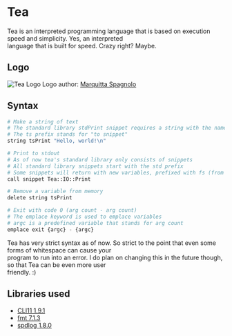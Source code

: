 # Tea
Tea is an interpreted programming language that is based on execution speed and simplicity. Yes, an interpreted \
language that is built for speed. Crazy right? Maybe.



## Logo
![Tea Logo](https://pixy.org/src/478/4785394.png)
Logo author: [Marquitta Spagnolo](https://pixy.org/author/Marquitta_Spagnolo/)



## Syntax
```py
# Make a string of text
# The standard library stdPrint snippet requires a string with the name tsPrint
# The ts prefix stands for "to snippet"
string tsPrint "Hello, world!\n"

# Print to stdout
# As of now tea's standard library only consists of snippets
# All standard library snippets start with the std prefix
# Some snippets will return with new variables, prefixed with fs (from snippet)
call snippet Tea::IO::Print

# Remove a variable from memory
delete string tsPrint

# Exit with code 0 (arg count - arg count)
# The emplace keyword is used to emplace variables
# argc is a predefined variable that stands for arg count
emplace exit {argc} - {argc}
```
Tea has very strict syntax as of now. So strict to the point that even some forms of whitespace can cause your \
program to run into an error. I do plan on changing this in the future though, so that Tea can be even more user \
friendly. :)



## Libraries used
* [CLI11 1.9.1](https://github.com/CLIUtils/CLI11/)
* [fmt 7.1.3](https://github.com/fmtlib/fmt/)
* [spdlog 1.8.0](https://github.com/gabime/spdlog/)
